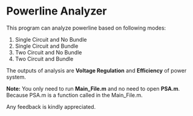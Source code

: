 # Powerline Analyzer

This program can analyze powerline based on following modes:

1. Single Circuit and No Bundle
2. Single Circuit and Bundle
3. Two Circuit and No Bundle
4. Two Circuit and Bundle

The outputs of analysis are **Voltage Regulation** and **Efficiency** of power system.

**Note:**
You only need to run **Main_File.m** and no need to open **PSA.m**. Because PSA.m is a function called in the Main_File.m.

Any feedback is kindly appreciated.

